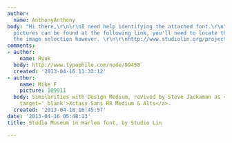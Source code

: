 ```yaml
---
author:
  name: AnthonyAnthony
body: "Hi there,\r\n\r\nI need help identifying the attached font.\r\n\r\nSome more
  pictures can be found at the following link, you'll need to locate the project from
  the image selection however. \r\n\r\nhttp://www.studiolin.org/projects\r\n\r\nThanks,\r\n\r\n"
comments:
- author:
    name: Ryuk
  body: http://www.typophile.com/node/99458
  created: '2013-04-16 11:33:12'
- author:
    name: Mike F
    picture: 109911
  body: Similarities with Design Medium, revived by Steve Jackaman as <a href='http://old.myfonts.com/fonts/redrooster/xctasy-sans-rr/'
    target='_blank'>Xctasy Sans RR Medium & Alts</a>.
  created: '2013-04-18 16:45:57'
date: '2013-04-16 05:48:13'
title: Studio Museum in Harlem font, by Studio Lin

---
```

